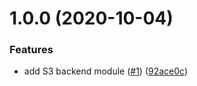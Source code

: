 # 1.0.0 (2020-10-04)


### Features

* add S3 backend module ([#1](https://github.com/crowdanalyzer/terraform-aws-backend/issues/1)) ([92ace0c](https://github.com/crowdanalyzer/terraform-aws-backend/commit/92ace0c779c745120b340601bf441eee9ae8ec27))
